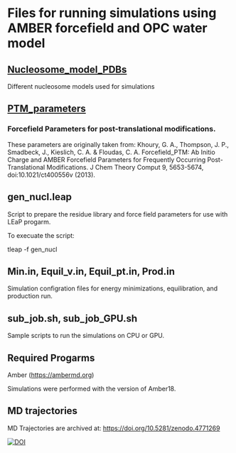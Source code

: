 # Files for running simulations using AMBER forcefield and OPC water model

## [Nucleosome_model_PDBs](Nucleosome_model_PDBs)

Different nucleosome models used for simulations

## [PTM_parameters](PTM_parameters)

### Forcefield Parameters for post-translational modifications.

These parameters are originally taken from: Khoury, G. A., Thompson, J. P., Smadbeck, J., Kieslich, C. A. & Floudas, C. A. Forcefield_PTM: Ab Initio Charge and AMBER Forcefield Parameters for Frequently Occurring Post-Translational Modifications. J Chem Theory Comput 9, 5653-5674, doi:10.1021/ct400556v (2013).

## gen_nucl.leap

Script to prepare the residue library and force field parameters for use with LEaP progarm.

To execuate the script:

tleap -f gen_nucl

## Min.in, Equil_v.in, Equil_pt.in, Prod.in

Simulation configration files for energy minimizations, equilibration, and production run.

## sub_job.sh, sub_job_GPU.sh

Sample scripts to run the simulations on CPU or GPU.

## Required Progarms
Amber (https://ambermd.org)

Simulations were performed with the version of Amber18.

## MD trajectories

MD Trajectories are archived at: 
https://doi.org/10.5281/zenodo.4771269

[![DOI](https://zenodo.org/badge/DOI/10.5281/zenodo.4771269.svg)](https://doi.org/10.5281/zenodo.4771269)
